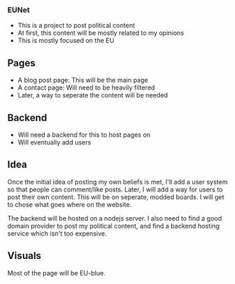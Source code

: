 ### EUNet
- This is a project to post political content
- At first, this content will be mostly related to my opinions
- This is mostly focused on the EU

## Pages
 - A blog post page: This will be the main page
 - A contact page: Will need to be heavily filtered
 - Later, a way to seperate the content will be needed

## Backend
 - Will need a backend for this to host pages on
 - Will eventually add users

## Idea
Once the initial idea of posting my own beliefs is met, I'll add a user system so that people can comment/like posts. Later, I will add a way for users to post their own content. This will be on seperate, modded boards. I will get to chose what goes where on the website.

The backend will be hosted on a nodejs server. I also need to find a good domain provider to post my political content, and find a backend hosting service which isn't too expensive.

## Visuals
Most of the page will be EU-blue. 